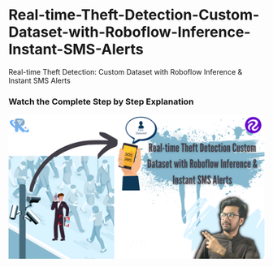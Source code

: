 # Real-time-Theft-Detection-Custom-Dataset-with-Roboflow-Inference-Instant-SMS-Alerts
Real-time Theft Detection: Custom Dataset with Roboflow Inference &amp; Instant SMS Alerts


### Watch the Complete Step by Step Explanation

[![Watch the video](https://github.com/noorkhokhar99/Real-time-Theft-Detection-Custom-Dataset-with-Roboflow-Inference-Instant-SMS-Alerts/blob/main/Object%20Detection%20with%20Computer%20Vision%20%26%20Get%20Notified%20with%20Gmail%20(5).png)](https://www.youtube.com/watch?v=j0QNkSqZSS0)

